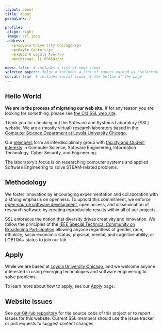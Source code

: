 ```yaml
---
layout: about
title: about
permalink: /

profile:
 align: right
 image: ssl.jpeg
 address:
   <p>Loyola University Chicago</p>
   <p>Doyle Center</p>
   <p>1052 W Loyola Ave</p>
   <p>Chicago, IL 60660</p>

news: false  # includes a list of news items
selected_papers: false # includes a list of papers marked as "selected={true}"
social: true  # includes social icons at the bottom of the page
---
```

<!-- Markdown Syntax: https://www.markdownguide.org/ -->

## Hello World

**We are in the process of migrating our web site.**
If for any reason you are looking for something, please see [the Old SSL web site](https://loyolachicagocs.github.io/ssl/).

Thank you for checking out the Software and Systems Laboratory (SSL) website. We are a (mostly virtual) research laboratory based in the [Computer Science Department at Loyola University Chicago](https://www.luc.edu/cs).

Our [members](/team) form an interdisciplinary group with [faculty and student interests](/projects) in Computer Science, Software Engineering, Information Technology, Cyber Security, and Engineering.

The laboratory’s focus is on researching computer systems and applied Software Engineering to solve STEAM-related problems.

## Methodology

We foster innovation by encouraging experimentation and collaboration with a strong emphasis on openness. To uphold this commitment, we enforce [open-source software development](https://github.com/SoftwareSystemsLaboratory), open access, and dissemination of research software by creating reproducible results within all of our projects.

SSL embraces the notion that diversity drives creativity and innovation. We follow the principles of the [IEEE Special Technical Community on Broadening Participation](http://stcbp.org/) allowing anyone regardless of gender, race, ethnicity, socio-economic status, physical, mental, and cognitive ability, or LGBTQA+ status to join our lab.

## Apply

While we are based at [Loyola University Chicago](https://www.luc.edu/), and we welcome anyone interested in using emerging technologies and software engineering to solve problems.

To learn more about how to apply, see our [Apply](/apply/) page.

## Website Issues

See [our GitHub repository](https://github.com/LoyolaChicagoCS/ssl2) for the source code of this project or to report issues for this website. Current SSL members should use the issue tracker or pull requests to suggest content changes.

<!-- TODO: Create other formats of the website and host them on GitHub releases -->
<!-- # > Other Formats {#other-formats}

This site is also available in printable PDF or eBook formats. -->
